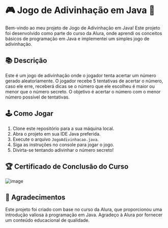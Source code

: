 # 🎮 Jogo de Adivinhação em Java 🧩

Bem-vindo ao meu projeto de Jogo de Adivinhação em Java! Este projeto foi desenvolvido como parte do curso da Alura, onde aprendi os conceitos básicos de programação em Java e implementei um simples jogo de adivinhação.

## 📚 Descrição
Este é um jogo de adivinhação onde o jogador tenta acertar um número gerado aleatoriamente. O jogador recebe 5 tentativas de acertar o número, caso ele erre, receberá dicas se o número que ele escolheu é maior ou menor que o número secreto. O objetivo é acertar o número com o menor número possível de tentativas.

## 🕹️ Como Jogar
1. Clone este repositório para a sua máquina local.
2. Abra o projeto em sua IDE Java preferida.
3. Execute o arquivo `JogoAdivinhacao.java`.
4. Siga as instruções no console para jogar o jogo.
5. Divirta-se tentando adivinhar o número secreto!
   

## 🏆 Certificado de Conclusão do Curso
![image](https://github.com/Ticami/JogodeAdivinhacao/assets/113878195/02c27dc7-aeaf-40b4-8c2c-98288b9b505d)



## 🙏 Agradecimentos
Este projeto foi criado com base no curso da Alura, que proporcionou uma introdução valiosa à programação em Java. Agradeço à Alura por fornecer um conteúdo educacional de qualidade.
